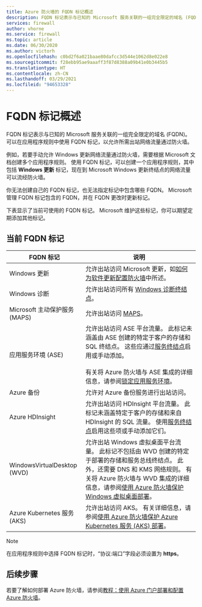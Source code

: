 ```yaml
---
title: Azure 防火墙的 FQDN 标记概述
description: FQDN 标记表示与已知的 Microsoft 服务关联的一组完全限定的域名 (FQDN)。
services: firewall
author: vhorne
ms.service: firewall
ms.topic: article
ms.date: 06/30/2020
ms.author: victorh
ms.openlocfilehash: c0bd2f6a021baae80dafcc3d544e1062d8e022e8
ms.sourcegitcommit: f28ebb95ae9aaaff3f87d8388a09b41e0b3445b5
ms.translationtype: HT
ms.contentlocale: zh-CN
ms.lasthandoff: 03/29/2021
ms.locfileid: "94653328"
---
```

# <a name="fqdn-tags-overview"></a>FQDN 标记概述

FQDN 标记表示与已知的 Microsoft 服务关联的一组完全限定的域名 (FQDN)。 可以在应用程序规则中使用 FQDN 标记，以允许所需出站网络流量通过防火墙。

例如，若要手动允许 Windows 更新网络流量通过防火墙，需要根据 Microsoft 文档创建多个应用程序规则。 使用 FQDN 标记，可以创建一个应用程序规则，其中包括 **Windows 更新** 标记，现在到 Microsoft Windows 更新终结点的网络流量可以流经防火墙。

你无法创建自己的 FQDN 标记，也无法指定标记中包含哪些 FQDN。 Microsoft 管理 FQDN 标记包含的 FQDN，并在 FQDN 更改时更新标记。 

<!--- screenshot of application rule with a FQDN tag.-->

下表显示了当前可使用的 FQDN 标记。 Microsoft 维护这些标记，你可以期望定期添加其他标记。

## <a name="current-fqdn-tags"></a>当前 FQDN 标记

|FQDN 标记  |说明  |
|---------|---------|
|Windows 更新     |允许出站访问 Microsoft 更新，如[如何为软件更新配置防火墙](/mem/configmgr/sum/get-started/install-a-software-update-point)中所述。|
|Windows 诊断|允许出站访问所有 [Windows 诊断终结点](/windows/privacy/configure-windows-diagnostic-data-in-your-organization#endpoints)。|
|Microsoft 主动保护服务 (MAPS)|允许出站访问 [MAPS](https://cloudblogs.microsoft.com/enterprisemobility/2016/05/31/important-changes-to-microsoft-active-protection-service-maps-endpoint/)。|
|应用服务环境 (ASE)|允许出站访问 ASE 平台流量。 此标记未涵盖由 ASE 创建的特定于客户的存储和 SQL 终结点。 这些应通过[服务终结点](../virtual-network/tutorial-restrict-network-access-to-resources.md)启用或手动添加。<br><br>有关将 Azure 防火墙与 ASE 集成的详细信息，请参阅[锁定应用服务环境](../app-service/environment/firewall-integration.md#configuring-azure-firewall-with-your-ase)。|
|Azure 备份|允许对 Azure 备份服务进行出站访问。|
|Azure HDInsight|允许出站访问 HDInsight 平台流量。 此标记未涵盖特定于客户的存储和来自 HDInsight 的 SQL 流量。 使用[服务终结点](../virtual-network/tutorial-restrict-network-access-to-resources.md)启用这些项或手动添加它们。|
|WindowsVirtualDesktop (WVD)|允许出站 Windows 虚拟桌面平台流量。 此标记不包括由 WVD 创建的特定于部署的存储和服务总线终结点。 此外，还需要 DNS 和 KMS 网络规则。 有关将 Azure 防火墙与 WVD 集成的详细信息，请参阅[使用 Azure 防火墙保护 Windows 虚拟桌面部署](protect-windows-virtual-desktop.md)。|
|Azure Kubernetes 服务 (AKS)|允许出站访问 AKS。 有关详细信息，请参阅[使用 Azure 防火墙保护 Azure Kubernetes 服务 (AKS) 部署](protect-azure-kubernetes-service.md)。|

> [!NOTE]
> 在应用程序规则中选择 FQDN 标记时，“协议:端口”字段必须设置为 **https**。

## <a name="next-steps"></a>后续步骤

若要了解如何部署 Azure 防火墙，请参阅[教程：使用 Azure 门户部署和配置 Azure 防火墙](tutorial-firewall-deploy-portal.md)。